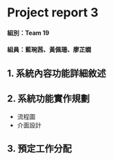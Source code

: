 # Project report 3

#### 組別：Team 19
#### 組員：藍琬茜、黃佩珊、廖芷嫺

## 1. 系統內容功能詳細敘述

## 2. 系統功能實作規劃
 - 流程圖
 - 介面設計

## 3. 預定工作分配